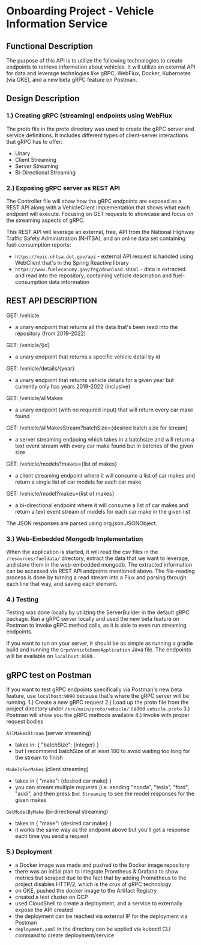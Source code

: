 # Onboarding Project - Vehicle Information Service

## Functional Description

The purpose of this API is to utilize the following technologies to create endpoints to retrieve information about vehicles.
It will utilize an external API for data and leverage technlogies like gRPC, WebFlux, Docker, Kubernetes (via GKE), and a new beta gRPC feature on Postman.


## Design Description

### 1.) Creating gRPC (streaming) endpoints using WebFlux

The proto file in the proto directory was used to create the gRPC server and service definitions.
It includes different types of client-server interactions that gRPC has to offer:
- Unary
- Client Streaming
- Server Streaming
- Bi-Directional Streaming



### 2.) Exposing gRPC server as REST API

The Controller file will show how the gRPC endpoints are exposed as a REST API along with a VehicleClient implementation that shows what each endpoint will execute.
Focusing on GET requests to showcase and focus on the streaming aspects of gRPC.

This REST API will leverage an external, free, API from the National Highway Traffic Safety Administration (NHTSA), and an online data set containing fuel-consumption reports:
  - `https://vpic.nhtsa.dot.gov/api` - external API request is handled using WebClient that's in the Spring Reactive library
  - `https://www.fueleconomy.gov/feg/download.shtml` - data is extracted and read into the repository, containing vehicle description and fuel-consumption data information

## REST API DESCRIPTION

GET: /vehicle
  - a unary endpoint that returns all the data that's been read into the repository (from 2019-2022)

GET: /vehicle/{id}
  - a unary endpoint that returns a specific vehicle detail by id

GET: /vehicle/details/{year}
  - a unary endpoint that returns vehicle details for a given year but currently only has years 2019-2022 (inclusive)

GET: /vehicle/allMakes
  - a unary endpoint (with no required input) that will return every car make found

GET: /vehicle/allMakesStream?batchSize={desired batch size for stream}
  - a server streaming endpoing which takes in a batchsize and will return a text event stream with every car make found but in batches of the given size

GET: /vehicle/models?makes={list of makes}
  - a client streaming endpoint where it will consume a list of car makes and return a single list of car models for each car make

GET: /vehicle/model?makes={list of makes}
  - a bi-directional endpoint where it will consume a list of car makes and return a text event stream of models for each car make in the given list


The JSON responses are parsed using org.json.JSONObject.


### 3.) Web-Embedded Mongodb Implementation

When the application is started, it will read the csv files in the `/resources/fueldata/` directory, extract the data that we want to leverage, and store them in the web-embedded mongodb. The extracted information can be accessed via REST API endpoints mentioned above. 
The file-reading process is done by turning a read stream into a Flux and parsing through each line that way, and saving each element.


### 4.) Testing

Testing was done locally by utilizing the ServerBuilder in the default gRPC package.
Ran a gRPC server locally and used the new beta feature on Postman to invoke gRPC method calls, as it is able to even run streaming endpoints.

If you want to run on your server, it should be as simple as running a gradle build and running the `GrpcVehicleDemoApplication` Java file. The endpoints will be available on `localhost:8080`.

## gRPC test on Postman
If you want to test gRPC endpoints specifically via Postman's new beta feature, use `localhost:9090` because that's where the gRPC server will be running.
1.) Create a new gRPC request
2.) Load up the proto file from the project directory under `/src/main/proto/vehicle/` called `vehicle.proto`
3.) Postman will show you the gRPC methods available
4.) Invoke with proper request bodies

`AllMakesStream` (server streaming)
  - takes in: 
    { 
      "batchSize": {integer} 
    }
  - but I recommend batchSize of at least 100 to avoid waiting too long for the stream to finish
  
`ModelsForMakes` (client streaming)
  - takes in 
    {
      "make": {desired car make}
    }
  - you can stream multiple requests (i.e. sending "honda", "tesla", "ford", "audi", and then press `End Streaming` to see the model responses for the given makes

`GetModelByMake` (bi-directional streaming)
  - takes in
    {
      "make": {desired car make}
    }
  - it works the same way as the endpoint above but you'll get a response each time you send a request


### 5.) Deployment

  - a Docker image was made and pushed to the Docker image repository
  - there was an initial plan to integrate Promtheus & Grafana to show metrics but scraped due to the fact that by adding Prometheus to the project disables HTTP/2, which is the crux of gRPC technology
  - on GKE, pushed the docker image to the Artifact Registry
  - created a test cluster on GCP
  - used CloudShell to create a deployment, and a service to externally expose the API created
  - the deployment can be reached via external IP for the deployment via Postman
  - `deployment.yaml` in the directory can be applied via kubectl CLI command to create deployment/service




